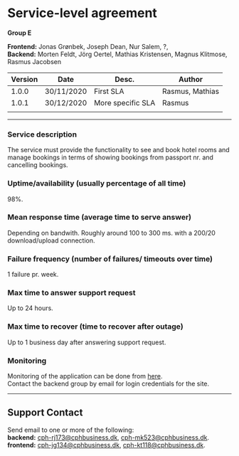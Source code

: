 # Service-level agreement

**Group E** 

**Frontend:** Jonas Grønbek, Joseph Dean, Nur Salem,  ?,  
**Backend:** Morten Feldt, Jörg Oertel, Mathias Kristensen, Magnus Klitmose, Rasmus Jacobsen  
  
|Version|Date			|Desc.			|Author			|
|---	|---			|---			|---			|
|1.0.0	|30/11/2020		| First SLA		| Rasmus, Mathias	|
|1.0.1	| 30/12/2020 		| More specific SLA	| Rasmus 		|
| 	| 			|			|			|
			
* * *   

### Service description
The service must provide the functionality to see and book hotel rooms and manage bookings in terms of showing bookings from passport nr. and cancelling bookings.

### Uptime/availability (usually percentage of all time)  
98%.  

### Mean response time (average time to serve answer)  
Depending on bandwith.
Roughly around 100 to 300 ms. with a 200/20 download/upload connection.
  
  
### Failure frequency (number of failures/ timeouts over time)  
1 failure pr. week.  

### Max time to answer support request
Up to 24 hours.  
  
### Max time to recover (time to recover after outage)  
Up to 1 business day after answering support request.  
    
### Monitoring  
Monitoring of the application can be done from [here](http://206.81.29.87:3000/explore?orgId=1&left=%5B%22now-7d%22,%22now%22,%22Loki2%22,%7B%22expr%22:%22%7Bfilename%3D%5C%22%2Fvar%2Flog%2Fsyslog%5C%22%7D%20%7C%3D%20%5C%22dk.lsd%5C%22%22%7D%5D).  
Contact the backend group by email for login credentials for the site.  
  
* * *  
  
## Support Contact  
Send email to one or more of the following:  
**backend:** cph-rj173@cphbusiness.dk, cph-mk523@cphbusiness.dk.  
**frontend:** cph-jg134@cphbusiness.dk, cph-kt118@cphbusiness.dk.  
